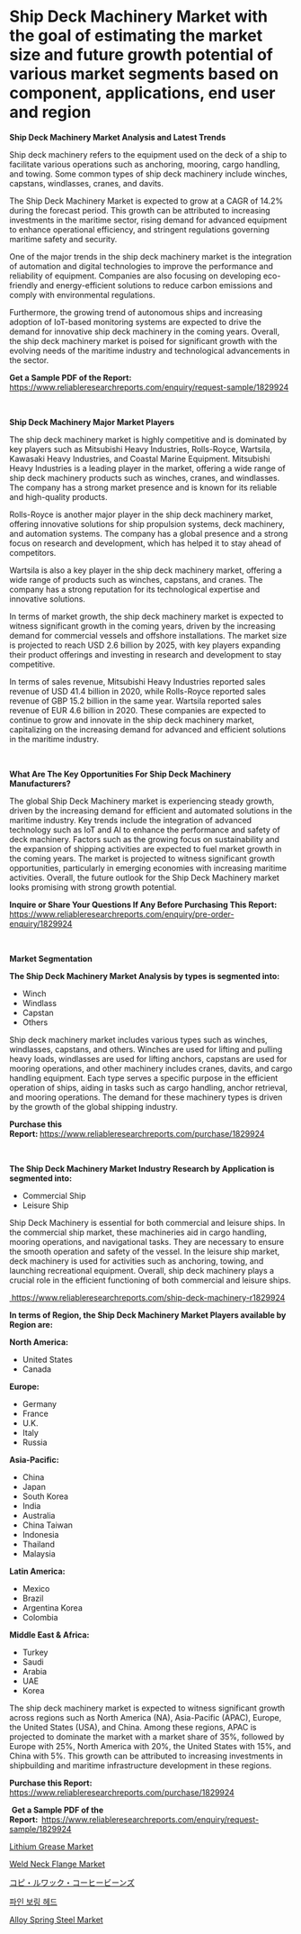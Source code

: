 <p><h1>Ship Deck Machinery Market with the goal of estimating the market size and future growth potential of various market segments based on component, applications, end user and region</h1></p><p><strong>Ship Deck Machinery Market Analysis and Latest Trends</strong></p>
<p><p>Ship deck machinery refers to the equipment used on the deck of a ship to facilitate various operations such as anchoring, mooring, cargo handling, and towing. Some common types of ship deck machinery include winches, capstans, windlasses, cranes, and davits.</p><p>The Ship Deck Machinery Market is expected to grow at a CAGR of 14.2% during the forecast period. This growth can be attributed to increasing investments in the maritime sector, rising demand for advanced equipment to enhance operational efficiency, and stringent regulations governing maritime safety and security. </p><p>One of the major trends in the ship deck machinery market is the integration of automation and digital technologies to improve the performance and reliability of equipment. Companies are also focusing on developing eco-friendly and energy-efficient solutions to reduce carbon emissions and comply with environmental regulations.</p><p>Furthermore, the growing trend of autonomous ships and increasing adoption of IoT-based monitoring systems are expected to drive the demand for innovative ship deck machinery in the coming years. Overall, the ship deck machinery market is poised for significant growth with the evolving needs of the maritime industry and technological advancements in the sector.</p></p>
<p><strong>Get a Sample PDF of the Report:&nbsp;</strong> <a href="https://www.reliableresearchreports.com/enquiry/request-sample/1829924">https://www.reliableresearchreports.com/enquiry/request-sample/1829924</a></p>
<p>&nbsp;</p>
<p><strong>Ship Deck Machinery Major Market Players</strong></p>
<p><p>The ship deck machinery market is highly competitive and is dominated by key players such as Mitsubishi Heavy Industries, Rolls-Royce, Wartsila, Kawasaki Heavy Industries, and Coastal Marine Equipment. Mitsubishi Heavy Industries is a leading player in the market, offering a wide range of ship deck machinery products such as winches, cranes, and windlasses. The company has a strong market presence and is known for its reliable and high-quality products.</p><p>Rolls-Royce is another major player in the ship deck machinery market, offering innovative solutions for ship propulsion systems, deck machinery, and automation systems. The company has a global presence and a strong focus on research and development, which has helped it to stay ahead of competitors.</p><p>Wartsila is also a key player in the ship deck machinery market, offering a wide range of products such as winches, capstans, and cranes. The company has a strong reputation for its technological expertise and innovative solutions.</p><p>In terms of market growth, the ship deck machinery market is expected to witness significant growth in the coming years, driven by the increasing demand for commercial vessels and offshore installations. The market size is projected to reach USD 2.6 billion by 2025, with key players expanding their product offerings and investing in research and development to stay competitive.</p><p>In terms of sales revenue, Mitsubishi Heavy Industries reported sales revenue of USD 41.4 billion in 2020, while Rolls-Royce reported sales revenue of GBP 15.2 billion in the same year. Wartsila reported sales revenue of EUR 4.6 billion in 2020. These companies are expected to continue to grow and innovate in the ship deck machinery market, capitalizing on the increasing demand for advanced and efficient solutions in the maritime industry.</p></p>
<p>&nbsp;</p>
<p><strong>What Are The Key Opportunities For Ship Deck Machinery Manufacturers?</strong></p>
<p><p>The global Ship Deck Machinery market is experiencing steady growth, driven by the increasing demand for efficient and automated solutions in the maritime industry. Key trends include the integration of advanced technology such as IoT and AI to enhance the performance and safety of deck machinery. Factors such as the growing focus on sustainability and the expansion of shipping activities are expected to fuel market growth in the coming years. The market is projected to witness significant growth opportunities, particularly in emerging economies with increasing maritime activities. Overall, the future outlook for the Ship Deck Machinery market looks promising with strong growth potential.</p></p>
<p><strong>Inquire or Share Your Questions If Any Before Purchasing This Report:</strong> <a href="https://www.reliableresearchreports.com/enquiry/pre-order-enquiry/1829924">https://www.reliableresearchreports.com/enquiry/pre-order-enquiry/1829924</a></p>
<p>&nbsp;</p>
<p><strong>Market Segmentation</strong></p>
<p><strong>The Ship Deck Machinery Market Analysis by types is segmented into:</strong></p>
<p><ul><li>Winch</li><li>Windlass</li><li>Capstan</li><li>Others</li></ul></p>
<p><p>Ship deck machinery market includes various types such as winches, windlasses, capstans, and others. Winches are used for lifting and pulling heavy loads, windlasses are used for lifting anchors, capstans are used for mooring operations, and other machinery includes cranes, davits, and cargo handling equipment. Each type serves a specific purpose in the efficient operation of ships, aiding in tasks such as cargo handling, anchor retrieval, and mooring operations. The demand for these machinery types is driven by the growth of the global shipping industry.</p></p>
<p><strong>Purchase this Report:&nbsp;</strong><a href="https://www.reliableresearchreports.com/purchase/1829924">https://www.reliableresearchreports.com/purchase/1829924</a></p>
<p>&nbsp;</p>
<p><strong>The Ship Deck Machinery Market Industry Research by Application is segmented into:</strong></p>
<p><ul><li>Commercial Ship</li><li>Leisure Ship</li></ul></p>
<p><p>Ship Deck Machinery is essential for both commercial and leisure ships. In the commercial ship market, these machineries aid in cargo handling, mooring operations, and navigational tasks. They are necessary to ensure the smooth operation and safety of the vessel. In the leisure ship market, deck machinery is used for activities such as anchoring, towing, and launching recreational equipment. Overall, ship deck machinery plays a crucial role in the efficient functioning of both commercial and leisure ships.</p></p>
<p><a href="https://www.reliableresearchreports.com/ship-deck-machinery-r1829924">&nbsp;https://www.reliableresearchreports.com/ship-deck-machinery-r1829924</a></p>
<p><strong>In terms of Region, the Ship Deck Machinery Market Players available by Region are:</strong></p>
<p>
    <p> <strong> North America: </strong>
        <ul>
            <li>United States</li>
            <li>Canada</li>
        </ul>
        </p> 
    <p> <strong> Europe: </strong>
        <ul>
            <li>Germany</li>
            <li>France</li>
            <li>U.K.</li>
            <li>Italy</li>
            <li>Russia</li>
        </ul>
        </p> 
    <p> <strong> Asia-Pacific: </strong>
        <ul>
            <li>China</li>
            <li>Japan</li>
            <li>South Korea</li>
            <li>India</li>
            <li>Australia</li>
            <li>China Taiwan</li>
            <li>Indonesia</li>
            <li>Thailand</li>
            <li>Malaysia</li>
        </ul>
        </p> 
    <p> <strong> Latin America: </strong>
        <ul>
            <li>Mexico</li>
            <li>Brazil</li>
            <li>Argentina Korea</li>
            <li>Colombia</li>
        </ul>
        </p> 
    <p> <strong> Middle East & Africa: </strong>
        <ul>
            <li>Turkey</li>
            <li>Saudi</li>
            <li>Arabia</li>
            <li>UAE</li>
            <li>Korea</li>
        </ul>
    </p>
    </p>
<p><p>The ship deck machinery market is expected to witness significant growth across regions such as North America (NA), Asia-Pacific (APAC), Europe, the United States (USA), and China. Among these regions, APAC is projected to dominate the market with a market share of 35%, followed by Europe with 25%, North America with 20%, the United States with 15%, and China with 5%. This growth can be attributed to increasing investments in shipbuilding and maritime infrastructure development in these regions.</p></p>
<p><strong>Purchase this Report: </strong><a href="https://www.reliableresearchreports.com/purchase/1829924">https://www.reliableresearchreports.com/purchase/1829924</a></p>
<p>&nbsp;<strong>Get a Sample PDF of the Report:&nbsp;&nbsp;</strong><a href="https://www.reliableresearchreports.com/enquiry/request-sample/1829924">https://www.reliableresearchreports.com/enquiry/request-sample/1829924</a></p>
<p><strong></strong></p>
<p><p><a href="https://issuu.com/reportprime-2/docs/lithium-grease-market-size-2030.pptx">Lithium Grease Market</a></p><p><a href="https://github.com/julyju69/Market-Research-Report-List-3/blob/main/weld-neck-flange-market.md">Weld Neck Flange Market</a></p><p><a href="https://github.com/EmoryYundt1935/Market-Research-Report-List-1/blob/main/747551038223.md">コピ・ルワック・コーヒービーンズ</a></p><p><a href="https://github.com/jntpkh496620/Market-Research-Report-List-1/blob/main/911786134461.md">파인 보링 헤드</a></p><p><a href="https://issuu.com/reportprime-2/docs/alloy-spring-steel-market-size-2030.pptx">Alloy Spring Steel Market</a></p></p>